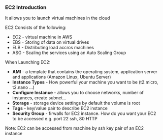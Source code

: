 ### EC2 Introduction

It allows you to launch virtual machines in the cloud

EC2 Consists of the following:
* EC2 - virtual machine in AWS
* EBS - Storing of data on virtual drives
* ELB - Distributing load accros machines
* ASG - Scaling the services using an Auto Scaling Group 

When Launching EC2:
* **AMI** - a template that contains the operating system, application server and applications (Amazon Linux, Ubuntu Server)
* **Instance Types** - How powerful your machine you want to be (t2.micro, t2.nano ...)
* **Configure Instance** - allows you to choose networks, number of instances, create subnet...
* **Storage** - storage device settings by default the volume is root
* **Tags** - key/value pair to describe EC2 instance
* **Security Group** - firwalls for EC2 instance. How do you want your EC2 to be accessed e.g. port 22 ssh, 80 HTTP

Note: EC2 can be accessed from machine by ssh key pair of an EC2 instance